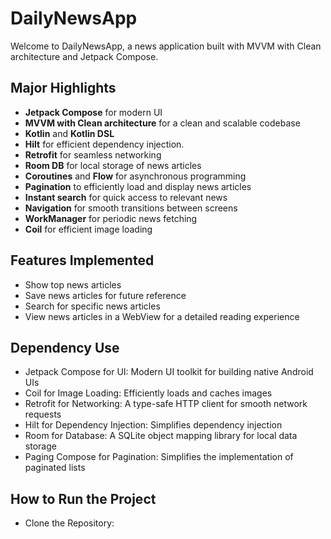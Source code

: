 # DailyNewsApp

Welcome to DailyNewsApp, a news application built with MVVM with Clean architecture and Jetpack Compose.

## Major Highlights

- **Jetpack Compose** for modern UI
- **MVVM with Clean architecture** for a clean and scalable codebase
- **Kotlin** and **Kotlin DSL**
- **Hilt** for efficient dependency injection.
- **Retrofit** for seamless networking
- **Room DB** for local storage of news articles
- **Coroutines** and **Flow** for asynchronous programming
- **Pagination** to efficiently load and display news articles
- **Instant search** for quick access to relevant news
- **Navigation** for smooth transitions between screens
- **WorkManager** for periodic news fetching
- **Coil** for efficient image loading

## Features Implemented

- Show top news articles
- Save news articles for future reference
- Search for specific news articles
- View news articles in a WebView for a detailed reading experience

## Dependency Use

- Jetpack Compose for UI: Modern UI toolkit for building native Android UIs
- Coil for Image Loading: Efficiently loads and caches images
- Retrofit for Networking: A type-safe HTTP client for smooth network requests
- Hilt for Dependency Injection: Simplifies dependency injection
- Room for Database: A SQLite object mapping library for local data storage
- Paging Compose for Pagination: Simplifies the implementation of paginated lists

## How to Run the Project

- Clone the Repository:
```